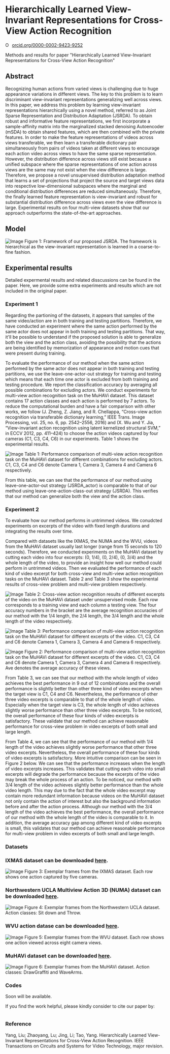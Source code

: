 # Hierarchically Learned View-Invariant Representations for Cross-View Action Recognition

<a href="https://orcid.org/0000-0002-9423-9252" target="orcid.widget" rel="noopener noreferrer" style="vertical-align:top;"><img src="https://orcid.org/sites/default/files/images/orcid_16x16.png" style="width:1em;margin-right:.5em;" alt="ORCID iD icon">orcid.org/0000-0002-9423-9252</a>

Methods and results for paper "Hierarchically Learned View-Invariant Representations for Cross-View Action Recognition"

## Abstract
Recognizing human actions from varied views is challenging due to huge appearance variations in different views. The key to this problem is to learn discriminant view-invariant representations generalizing well across views. In this paper, we address this problem by learning view-invariant representations hierarchically using a novel method, referred to as Joint Sparse Representation and Distribution Adaptation (JSRDA). To obtain robust and informative feature representations, we first incorporate a sample-affinity matrix into the marginalized stacked denoising Autoencoder (mSDA) to obtain shared features, which are then combined with the private features. In order to make the feature representations of videos across views transferable, we then learn a transferable dictionary pair simultaneously from pairs of videos taken at different views to encourage each action video across views to have the same sparse representation. However, the distribution difference across views still exist because a unified subspace where the sparse representations of one action across views are the same may not exist when the view difference is large. Therefore, we propose a novel unsupervised distribution adaptation method that learns a set of projections that project the source and target views data into respective low-dimensional subspaces where the marginal and conditional distribution differences are reduced simultaneously. Therefore, the finally learned feature representation is view-invariant and robust for substantial distribution difference across views even the view difference is large. Experimental results on four multi-view datasets show that our approach outperforms the state-of-the-art approaches.

## Model
![Image](Fig1.jpg)
Figure 1: Framework of our proposed JSRDA. The framework is hierarchical as the view-invariant representation is learned in a coarse-to-fine fashion. 

## Experimental results 
Detailed expermental results and related disscussions can be found in the paper.
Here, we provide some extra experiments and results which are not included in the original paper.

### Experiment 1
Regarding the partioning of the datasets, it appears that samples of the same video/action are in both training and testing partitions. Therefore, we have conducted an experiment where the same action performed by the same actor does not appear in both training and testing partitions. That way, it'll be possible to understand if the proposed solution is able to generalize both the view and the action class, avoiding the possibility that the actions are being identified by memorization of appearance and motion cues that were present during training. 

To evaluate the performance of our method when the same action performed by the same actor does not appear in both training and testing partitions, we use the leave-one-actor-out strategy for training and testing which means that each time one actor is excluded from both training and testing procedure. We report the classification accuracy by averaging all possible combinations for excluding actors. We conduct experiments for multi-view action recognition task on the MuHAVi dataset. This dataset contains 17 action classes and each action is performed by 7 actors. To reduce the computational burden and have a fair comparison with other works, we follow (J. Zheng, Z. Jiang, and R. Chellappa, “Cross-view action recognition via transferable dictionary learning,” IEEE Trans. Image Processing, vol. 25, no. 6, pp. 2542–2556, 2016) and (X. Wu and Y. Jia, “View-invariant action recognition using latent kernelized structural SVM,” in ECCV 2012, pp. 411–424) to choose the action videos captured by four cameras (C1, C3, C4, C6) in our experiments. Table 1 shows the experimental results.

![Image](Fig2.jpg)
Table 1: Performance comparison of multi-view action recognition task on the MuHAVi dataset for different combinations for excluding actors. C1, C3, C4 and C6 denote Camera 1, Camera 3, Camera 4 and Camera 6 respectively.

From this table, we can see that the performance of our method using leave-one-actor-out strategy (JSRDA_actor) is comparable to that of our method using leave-one-action-class-out strategy (JSRDA). This verifies that our method can generalize both the view and the action class. 

### Experiment 2
To evaluate how our method performs in untrimmed videos. We conudcted experiments on excerpts of the video with fixed length durations and integrating the results over time. 

Compared with datasets like the IXMAS, the NUMA and the WVU, videos from the MuHAVi dataset usually last longer (range from 15 seconds to 120 seconds). Therefore, we conducted experiments on the MuHAVi dataset by cutting each video into four excerpts: (0, 1/4), (0, 2/4), (0, 3/4) and the whole length of the video, to provide an insight how well our method could perform in untrimmed videos. Then we evaluated the performance of each kind of video excerpt for both cross-view and multi-view action recognition tasks on the MuHAVi dataset. Table 2 and Table 3 show the experimental results of cross-view problem and multi-view problem respectively.

![Image](Fig3.jpg)
Table 2: Cross-view action recognition results of different excerpts of the video on the MuHAVi dataset under unsupervised mode. Each row corresponds to a training view and each column a testing view. The four accuracy numbers in the bracket are the average recognition accuracies of our method with the 1/4 length, the 2/4 length, the 3/4 length and the whole length of the video respectively.

![Image](Fig4.jpg)
Table 3: Performance comparison of multi-view action recognition task on the MuHAVi dataset for different excerpts of the video. C1, C3, C4 and C6 denote Camera 1, Camera 3, Camera 4 and Camera 6 respectively.

![Image](Fig5.jpg)
Figure 2: Performance comparison of multi-view action recognition task on the MuHAVi dataset for different excerpts of the video. C1, C3, C4 and C6 denote Camera 1, Camera 3, Camera 4 and Camera 6 respectively. Ave denotes the average accuracy of these views.

From Table 3, we can see that our method with the whole length of video achieves the best performance in 9 out of 12 combinations and the overall performance is slightly better than other three kind of video excerpts when the target view is C1, C4 and C6. Nevertheless, the performance of other three video excerpts is comparable to that of the whole length of video. Especially when the target view is C3, the whole length of video achieves slightly worse performance than other three video excerpts. To be noticed, the overall performance of these four kinds of video excerpts is satisfactory. These validate that our method can achieve reasonable performance for cross-view problem in video excerpts of both small and large length. 

From Table 4, we can see that the performance of our method with 1/4 length of the video achieves slightly worse performance that other three video excerpts. Nevertheless, the overall performance of these four kinds of video excerpts is satisfactory. More intuitive comparison can be seen in Figure 2 below. We can see that the performance increases when the length of video excerpts increases. This validates that cutting each video into small excerpts will degrade the performance because the excerpts of the video may break the whole process of an action. To be noticed, our method with 3/4 length of the video achieves slightly better performance than the whole video length. This may due to the fact that the whole video excerpt may contain more redundant information because videos on the MuHAVi dataset not only contain the action of interest but also the background information before and after the action process. Although our method with the 3/4 length of the video achieves the best performance, the overall performance of our method with the whole length of the video is comparable to it. In addition, the average accuracy gap among different kind of video excerpts is small, this validates that our method can achieve reasonable performance for multi-view problem in video excerpts of both small and large length. 


### Datasets

### IXMAS dataset can be downloaded [here](http://4drepository.inrialpes.fr/public/viewgroup/6#sequence37).

![Image](Fig6.png)
Figure 3: Exemplar frames from the IXMAS dataset. Each row shows one action captured by five cameras.

### Northwestern UCLA Multiview Action 3D (NUMA) dataset can be downloaded [here](http://users.eecs.northwestern.edu/~jwa368/my_data.html).

![Image](Fig7.png)
Figure 4: Exemplar frames from the Northwestern UCLA dataset. Action classes: Sit down and Throw.

### WVU action datase can be downloaded [here](http://csee.wvu.edu/~vkkulathumani/wvu-action.html).

![Image](Fig8.png)
Figure 5: Exemplar frames from the WVU dataset. Each row shows one action viewed across eight camera views.

### MuHAVi dataset can be downloaded [here](http://dipersec.king.ac.uk/MuHAVi-MAS/).

![Image](Fig9.png)
Figure 6: Exemplar frames from the MuHAVi dataset. Action classes: DrawGraffiti and WaveArms.

### Codes
Soon will be available.

If you find the work helpful, please kindly consider to cite our paper by:
```

```
### Reference
Yang, Liu; Zhaoyang, Lu; Jing, Li; Tao, Yang. Hierarchically Learned View-Invariant Representations for Cross-View Action Recognition. IEEE Transactions on Circuits and Systems for Video Technology, major revision.




